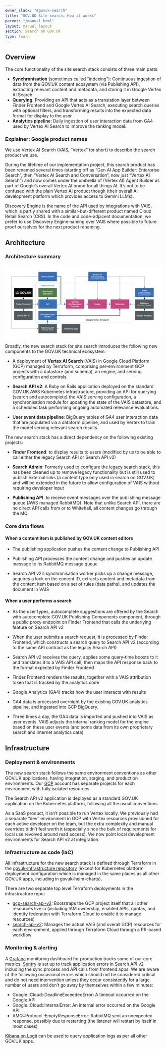 ```yaml
---
owner_slack: "#govuk-search"
title: "GOV.UK Site search: How it works"
parent: "/manual.html"
layout: manual_layout
section: Search on GOV.UK
type: learn
---
```


## Overview

The core functionality of the site search stack consists of three main parts:

- **Synchronisation** (sometimes called “indexing”): Continuous ingestion of data from the GOV.UK content ecosystem (via Publishing API), extracting relevant content and metadata, and storing it in Google Vertex AI Search
- **Querying**: Providing an API that acts as a translation layer between Finder Frontend and Google Vertex AI Search, executing search queries with optional filters, and transforming results into the expected data format for display to the user
- **Analytics pipeline**: Daily ingestion of user interaction data from GA4 used by Vertex AI Search to improve the ranking model.

### Explainer: Google product names

We use Vertex AI Search (VAIS, “Vertex” for short) to describe the search product we use.

During the lifetime of our implementation project, this search product has been renamed several times (starting off as “Gen AI App Builder: Enterprise Search”, then “Vertex AI Search and Conversation”, now just “Vertex AI Search”) and now comes under the umbrella of (Vertex AI) Agent Builder as part of Google’s overall Vertex AI brand for all things AI. It’s not to be confused with the plain Vertex AI product though (their overall AI development platform which provides access to Gemini LLMs).

Discovery Engine is the name of the API used by integrations with VAIS, which is partly shared with a similar-but-different product named Cloud Retail Search (CRS). In the code and code-adjacent documentation, we prefer to use Discovery Engine naming over VAIS where possible to future proof ourselves for the next product renaming.

## Architecture

### Architecture summary

![site-search-diagram][link-1]

Broadly, the new search stack for site search introduces the following new components to the GOV.UK technical ecosystem:

- A deployment of **Vertex AI Search** (VAIS) in Google Cloud Platform (GCP) managed by Terraform, comprising per-environment GCP projects with a datastore (and schema), an engine, and serving configuration and controls

- **Search API v2**: A Ruby on Rails application deployed on the standard GOV.UK AWS Kubernetes infrastructure, providing an API for querying (search and autocomplete) the VAIS serving configuration, a synchronisation module for updating the state of the VAIS datastore, and a scheduled task performing ongoing automated relevance evaluations.

- **User event data pipeline**: BigQuery tables of GA4 user interaction data that are populated via a dataform pipeline, and used by Vertex to train the model serving relevant search results.

The new search stack has a direct dependency on the following existing projects:

- **Finder Frontend**: to display results to users (modified by us to be able to call either the legacy Search API or Search API v2)

- **Search Admin**: Formerly used to configure the legacy search stack, this has been cleaned up to remove legacy functionality but is still used to publish external links (a content type only used in search on GOV.UK) and will be extended in the future to allow configuration of VAIS without requiring developer input

- **Publishing API**: to receive event messages over the publishing message queue (AWS managed RabbitMQ). Note that unlike Search API, there are no direct API calls from or to Whitehall, all content changes go through the MQ

### Core data flows

#### When a content item is published by GOV.UK content editors

- The publishing application pushes the content change to Publishing API

- Publishing API processes the content change and pushes an update message to its RabbitMQ message queue

- Search API v2’s synchronisation worker picks up a change message, acquires a lock on the content ID, extracts content and metadata from the content item based on a set of rules (data paths), and updates the document in VAIS

#### When a user performs a search

- As the user types, autocomplete suggestions are offered by the Search with autocomplete GOV.UK Publishing Components component, through a public proxy endpoint on Finder Frontend that calls the underlying feature on Search API v2

- When the user submits a search request, it is processed by Finder Frontend, which constructs a search query to Search API v2 (according to the same API contract as the legacy Search API)

- Search API v2 receives the query, applies some query-time boosts to it and translates it to a VAIS API call, then maps the API response back to the format expected by Finder Frontend

- Finder Frontend renders the results, together with a VAIS attribution token that is tracked by the analytics code

- Google Analytics (GA4) tracks how the user interacts with results

- GA4 data is processed overnight by the existing GOV.UK analytics pipeline, and ingested into GCP BigQuery.

- Three times a day, the GA4 data is imported and pushed into VAIS as user events. VAIS adjusts the internal ranking model for the engine based on these user events (and some data from its own proprietary search and internet analytics data)

## Infrastructure

### Deployment & environments

The new search stack follows the same environment conventions as other GOV.UK applications, having integration, staging, and production environments. Our [GCP][link-8] account has separate projects for each environment with fully isolated resources.

The Search API v2 application is deployed as a standard GOV.UK application on the Kubernetes platform, following all the usual conventions.

As a SaaS product, it isn’t possible to run Vertex locally. We previously had a separate “dev” environment in GCP with Vertex resources provisioned for each active developer on the team, but the extra complexity and manual overrides didn’t feel worth it (especially since the bulk of requirements for local use revolved around read access). We now point local development environments for Search API v2 at integration.

### Infrastructure as code (IaC)

All infrastructure for the new search stack is defined through Terraform in the [govuk-infrastructure repository][link-3] (except for Kubernetes platform deployment configuration which is managed in the same places as all other GOV.UK apps, including in govuk-helm-charts).

There are two separate top level Terraform deployments in the infrastructure repo:

- [gcp-search-api-v2][link-4]: Bootstraps the GCP project itself that all other resources live in (including IAM ownership, enabled APIs, quotas, and identity federation with Terraform Cloud to enable it to manage resources)
- [search-api-v2][link-5]: Manages the actual VAIS (and overall GCP) resources for each environment, applied through Terraform Cloud through a PR-based workflow

### Monitoring & alerting

A [Grafana][link-2] monitoring dashboard for production tracks some of our core metrics.
[Sentry][link-6] is set up to track application errors in Search API v2 including the sync process and API calls from frontend apps.
We are aware of the following occasional errors which should not be considered critical and do not need intervention unless they occur consistently for a large number of users and don’t go away by themselves within a few minutes:

- Google::Cloud::DeadlineExceededError: A timeout occurred on the Google API
- Google::Cloud::InternalError: An internal error occurred on the Google API
- AMQ::Protocol::EmptyResponseError: RabbitMQ sent an unexpected response, possibly due to restarting (the listener will restart by itself in most cases)

[Kibana on Logit][link-7] can be used to query application logs as per all other GOV.UK apps.

[link-1]: ../images/site-search-diagram.png
[link-2]: https://grafana.eks.production.govuk.digital/d/govuk-search/gov-uk-search?orgId=1&from=now-24h&to=now&timezone=browser
[link-3]: https://github.com/alphagov/govuk-infrastructure
[link-4]: https://github.com/alphagov/govuk-infrastructure/tree/main/terraform/deployments/gcp-search-api-v2
[link-5]: https://github.com/alphagov/govuk-infrastructure/tree/main/terraform/deployments/search-api-v2
[link-6]: https://govuk.sentry.io/projects/app-search-api-v2/?project=4505862568935424
[link-7]: https://dashboard.logit.io/sign-in
[link-8]: /manual/google-cloud-platform-gcp
